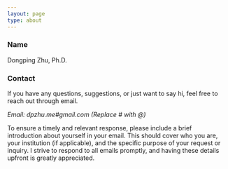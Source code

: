 ```yaml
---
layout: page
type: about
---
```


### Name

Dongping Zhu, Ph.D.

### Contact

If you have any questions, suggestions, or just want to say hi, feel free to reach out through email.

*Email: dpzhu.me#gmail.com (Replace # with @)*

To ensure a timely and relevant response, please include a brief introduction about yourself in your email. This should cover who you are, your institution (if applicable), and the specific purpose of your request or inquiry. I strive to respond to all emails promptly, and having these details upfront is greatly appreciated.
